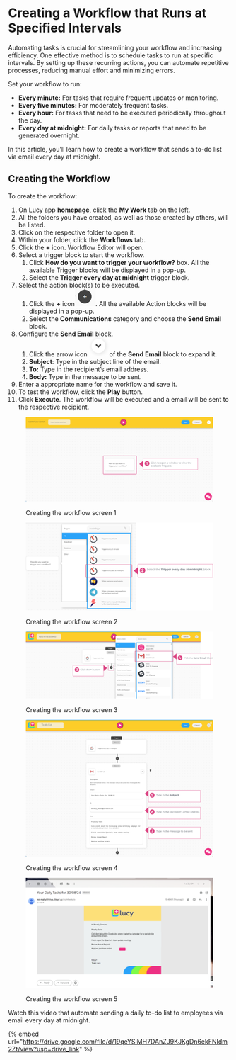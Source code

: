 # Creating a Workflow that Runs at Specified Intervals

Automating tasks is crucial for streamlining your workflow and increasing efficiency. One effective method is to schedule tasks to run at specific intervals. By setting up these recurring actions, you can automate repetitive processes, reducing manual effort and minimizing errors.

Set your workflow to run:

* **Every minute:** For tasks that require frequent updates or monitoring.
* **Every five minutes:** For moderately frequent tasks.
* **Every hour:** For tasks that need to be executed periodically throughout the day.
* **Every day at midnight:** For daily tasks or reports that need to be generated overnight.

In this article, you'll learn how to create a workflow that sends a to-do list via email every day at midnight.

## Creating the Workflow

To create the workflow:

1. On Lucy app **homepage**, click the **My Work** tab on the left.
2. All the folders you have created, as well as those created by others, will be listed.&#x20;
3. Click on the respective folder to open it.
4. Within your folder, click the **Workflows** tab.
5. Click the **+** icon. Workflow Editor will open.
6. Select a trigger block to start the workflow.
   1. Click **How do you want to trigger your workflow?** box. All the available Trigger blocks will be displayed in a pop-up.
   2. Select the **Trigger every day at midnight** trigger block.
7. Select the action block(s) to be executed.
   1. Click the **+** icon![](<../../.gitbook/assets/image (24).png>). All the available Action blocks will be displayed in a pop-up.
   2. Select the **Communications** category and choose the **Send Email** block.
8. &#x20;Configure the **Send Email** block.
   1. Click the arrow icon ![](<../../.gitbook/assets/image (25).png>)of the **Send Email** block to expand it.
   2. **Subject**: Type in the subject line of the email.
   3. **To:** Type in the recipient’s email address.
   4. **Body:** Type in the message to be sent.
9. Enter a appropriate name for the workflow and save it.
10. To test the workflow, click the **Play** button.
11. Click **Execute**. The workflow will be executed and a email will be sent to the respective recipient.

<figure><img src="../../.gitbook/assets/CreatingAWorkfloWhen NewDataIsaddedToADatabase_S2.png" alt=""><figcaption><p>Creating the workflow screen 1</p></figcaption></figure>

<figure><img src="../../.gitbook/assets/Creating a Workflow that Runs at Specified Intervals_S2_1.png" alt=""><figcaption><p>Creating the workflow screen 2</p></figcaption></figure>

<figure><img src="../../.gitbook/assets/Creating a Workflow that Runs at Specified Intervals_S3_3.png" alt=""><figcaption><p>Creating the workflow screen 3</p></figcaption></figure>

<figure><img src="../../.gitbook/assets/Creating a Workflow that Runs at Specified Intervals_S4_3.png" alt=""><figcaption><p>Creating the workflow screen 4</p></figcaption></figure>

<figure><img src="../../.gitbook/assets/Creating a Workflow that Runs at Specified Intervals_S5_3.png" alt=""><figcaption><p>Creating the workflow screen 5</p></figcaption></figure>

Watch this video that automate sending a daily to-do list to employees via email every day at midnight.

{% embed url="https://drive.google.com/file/d/19qeYSiMH7DAnZJ9KJKgDn6ekFNIdm2Zt/view?usp=drive_link" %}
